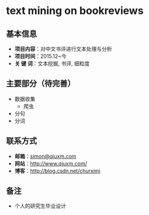 # text mining on bookreviews

## 基本信息
- **项目内容**：对中文书评进行文本处理与分析
- **项目时间**：2015.12~今
- **关 键 词**：文本挖掘, 书评, 细粒度

## 主要部分（待完善）
- 数据收集
    - 爬虫
- 分句
- 分词

## 联系方式
- **邮箱**：simon@qiuxm.com
- **网站**：http://www.qiuxm.com/
- **博客**：http://blog.csdn.net/churximi

## 备注
- 个人的研究生毕业设计
